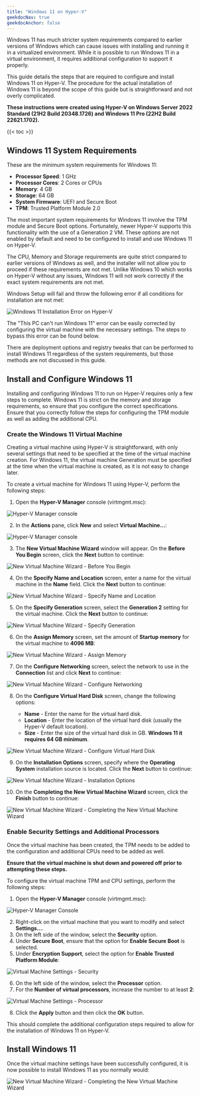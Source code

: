 ```yaml
---
title: "Windows 11 on Hyper-V"
geekdocNav: true
geekdocAnchor: false
---
```


Windows 11 has much stricter system requirements compared to earlier versions of Windows which can cause issues with installing and running it in a virtualized environment. While it is possible to run Windows 11 in a virtual environment, it requires additional configuration to support it properly.

This guide details the steps that are required to configure and install Windows 11 on Hyper-V. The procedure for the actual installation of Windows 11 is beyond the scope of this guide but is straightforward and not overly complicated.

**These instructions were created using Hyper-V on Windows Server 2022 Standard (21H2 Build 20348.1726) and Windows 11 Pro (22H2 Build 22621.1702).**

{{< toc >}}

## Windows 11 System Requirements ##

These are the minimum system requirements for Windows 11:

* **Processor Speed**: 1 GHz
* **Processor Cores**: 2 Cores or CPUs
* **Memory**: 4 GB
* **Storage**: 64 GB
* **System Firmware**: UEFI and Secure Boot
* **TPM**: Trusted Platform Module 2.0

The most important system requirements for Windows 11 involve the TPM module and Secure Boot options. Fortunately, newer Hyper-V supports this functionality with the use of a Generation 2 VM. These options are not enabled by default and need to be configured to install and use Windows 11 on Hyper-V.

The CPU, Memory and Storage requirements are quite strict compared to earlier versions of Windows as well, and the installer will not allow you to proceed if these requirements are not met. Unlike Windows 10 which works on Hyper-V without any issues, Windows 11 will not work correctly if the exact system requirements are not met.

Windows Setup will fail and throw the following error if all conditions for installation are not met:

![Windows 11 Installation Error on Hyper-V](/images/microsoft/windows-client/windows-11/windows-11-hyper-v/windows-11-hyper-v-vm-setup-error.png)

The "This PC can't run Windows 11" error can be easily corrected by configuring the virtual machine with the necessary settings. The steps to bypass this error can be found below.

There are deployment options and registry tweaks that can be performed to install Windows 11 regardless of the system requirements, but those methods are not discussed in this guide.

## Install and Configure Windows 11 ##

Installing and configuring Windows 11 to run on Hyper-V requires only a few steps to complete. Windows 11 is strict on the memory and storage requirements, so ensure that you configure the correct specifications. Ensure that you correctly follow the steps for configuring the TPM module as well as adding the additional CPU.

### Create the Windows 11 Virtual Machine ###

Creating a virtual machine using Hyper-V is straightforward, with only several settings that need to be specified at the time of the virtual machine creation. For Windows 11, the virtual machine Generation must be specified at the time when the virtual machine is created, as it is not easy to change later.

To create a virtual machine for Windows 11 using Hyper-V, perform the following steps:

1. Open the **Hyper-V Manager** console (virtmgmt.msc):

![Hyper-V Manager console](/images/microsoft/windows-client/windows-11/windows-11-hyper-v/windows-11-hyper-v-vm-step-01.png)

2. In the **Actions** pane, click **New** and select **Virtual Machine...**:

![Hyper-V Manager console](/images/microsoft/windows-client/windows-11/windows-11-hyper-v/windows-11-hyper-v-vm-step-02.png)

3. The **New Virtual Machine Wizard** window will appear. On the **Before You Begin** screen, click the **Next** button to continue:

![New Virtual Machine Wizard - Before You Begin](/images/microsoft/windows-client/windows-11/windows-11-hyper-v/windows-11-hyper-v-vm-step-03.png)

4. On the **Specify Name and Location** screen, enter a name for the virtual machine in the **Name** field. Click the **Next** button to continue:

![New Virtual Machine Wizard - Specify Name and Location](/images/microsoft/windows-client/windows-11/windows-11-hyper-v/windows-11-hyper-v-vm-step-04.png)

5. On the **Specify Generation** screen, select the **Generation 2** setting for the virtual machine. Click the **Next** button to continue:

![New Virtual Machine Wizard - Specify Generation](/images/microsoft/windows-client/windows-11/windows-11-hyper-v/windows-11-hyper-v-vm-step-05.png)

6. On the **Assign Memory** screen, set the amount of **Startup memory** for the virtual machine to **4096 MB**:

![New Virtual Machine Wizard - Assign Memory](/images/microsoft/windows-client/windows-11/windows-11-hyper-v/windows-11-hyper-v-vm-step-06.png)

7. On the **Configure Networking** screen, select the network to use in the **Connection** list and click **Next** to continue:

![New Virtual Machine Wizard - Configure Networking](/images/microsoft/windows-client/windows-11/windows-11-hyper-v/windows-11-hyper-v-vm-step-07.png)

8. On the **Configure Virtual Hard Disk** screen, change the following options:

    * **Name** - Enter the name for the virtual hard disk.
    * **Location** - Enter the location of the virtual hard disk (usually the Hyper-V default location).
    * **Size** - Enter the size of the virtual hard disk in GB. **Windows 11 it requires 64 GB minimum**.

![New Virtual Machine Wizard - Configure Virtual Hard Disk](/images/microsoft/windows-client/windows-11/windows-11-hyper-v/windows-11-hyper-v-vm-step-08.png)

9. On the **Installation Options** screen, specify where the **Operating System** installation source is located. Click the **Next** button to continue:

![New Virtual Machine Wizard - Installation Options](/images/microsoft/windows-client/windows-11/windows-11-hyper-v/windows-11-hyper-v-vm-step-09.png)

10. On the **Completing the New Virtual Machine Wizard** screen, click the **Finish** button to continue:

![New Virtual Machine Wizard - Completing the New Virtual Machine Wizard](/images/microsoft/windows-client/windows-11/windows-11-hyper-v/windows-11-hyper-v-vm-step-10.png)

### Enable Security Settings and Additional Processors ###

Once the virtual machine has been created, the TPM needs to be added to the configuration and additional CPUs need to be added as well.

**Ensure that the virtual machine is shut down and powered off prior to attempting these steps.**

To configure the virtual machine TPM and CPU settings, perform the following steps:

1. Open the **Hyper-V Manager** console (virtmgmt.msc):

![Hyper-V Manager Console](/images/microsoft/windows-client/windows-11/windows-11-hyper-v/windows-11-hyper-v-console.png)

2. Right-click on the virtual machine that you want to modify and select **Settings...**.
3. On the left side of the window, select the **Security** option.
4. Under **Secure Boot**, ensure that the option for **Enable Secure Boot** is selected.
5. Under **Encryption Support**, select the option for **Enable Trusted Platform Module**:

![Virtual Machine Settings - Security](/images/microsoft/windows-client/windows-11/windows-11-hyper-v/windows-11-hyper-v-vm-security.png)

6. On the left side of the window, select the **Processor** option.
7. For the **Number of virtual processors**, increase the number to at least **2**:

![Virtual Machine Settings - Processor](/images/microsoft/windows-client/windows-11/windows-11-hyper-v/windows-11-hyper-v-vm-processors.png)

8. Click the **Apply** button and then click the **OK** button.

This should complete the additional configuration steps required to allow for the installation of Windows 11 on Hyper-V.

## Install Windows 11 ##

Once the virtual machine settings have been successfully configured, it is now possible to install Windows 11 as you normally would:

![New Virtual Machine Wizard - Completing the New Virtual Machine Wizard](/images/microsoft/windows-client/windows-11/windows-11-hyper-v/windows-11-hyper-v-vm-installed.png)
